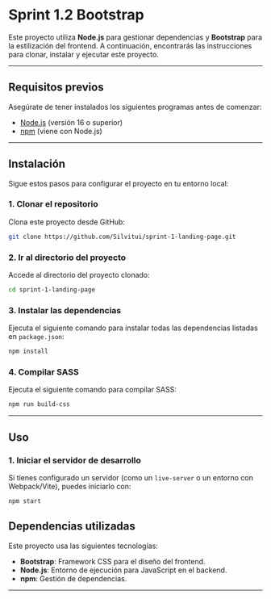 
# Sprint 1.2  Bootstrap

Este proyecto utiliza **Node.js** para gestionar dependencias y **Bootstrap** para la estilización del frontend. A continuación, encontrarás las instrucciones para clonar, instalar y ejecutar este proyecto.

---

## **Requisitos previos**
Asegúrate de tener instalados los siguientes programas antes de comenzar:
- [Node.js](https://nodejs.org/) (versión 16 o superior)
- [npm](https://www.npmjs.com/) (viene con Node.js)

---

## **Instalación**

Sigue estos pasos para configurar el proyecto en tu entorno local:

### 1. Clonar el repositorio
Clona este proyecto desde GitHub:

```bash
git clone https://github.com/Silvitui/sprint-1-landing-page.git
```

### 2. Ir al directorio del proyecto
Accede al directorio del proyecto clonado:

```bash
cd sprint-1-landing-page
```

### 3. Instalar las dependencias
Ejecuta el siguiente comando para instalar todas las dependencias listadas en `package.json`:

```bash
npm install
```
### 4. Compilar SASS
Ejecuta el siguiente comando para compilar SASS:

```bash
npm run build-css
```

---

## **Uso**

### 1. Iniciar el servidor de desarrollo
Si tienes configurado un servidor (como un `live-server` o un entorno con Webpack/Vite), puedes iniciarlo con:

```bash
npm start
```

## **Dependencias utilizadas**

Este proyecto usa las siguientes tecnologías:

- **Bootstrap**: Framework CSS para el diseño del frontend.
- **Node.js**: Entorno de ejecución para JavaScript en el backend.
- **npm**: Gestión de dependencias.

---
